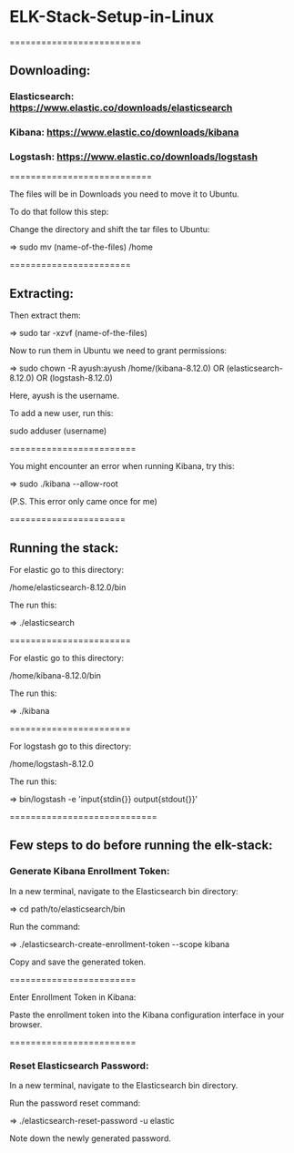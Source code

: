 # ELK-Stack-Setup-in-Linux

=========================
## Downloading:

### Elasticsearch: https://www.elastic.co/downloads/elasticsearch

### Kibana: https://www.elastic.co/downloads/kibana

### Logstash: https://www.elastic.co/downloads/logstash

===========================

The files will be in Downloads you need to move it to Ubuntu.

To do that follow this step:

Change the directory and shift the tar files to Ubuntu:

=> sudo mv (name-of-the-files) /home

=======================

## Extracting:

Then extract them:

=> sudo tar -xzvf (name-of-the-files)

Now to run them in Ubuntu we need to grant permissions:

=> sudo chown -R ayush:ayush /home/(kibana-8.12.0) OR (elasticsearch-8.12.0) OR (logstash-8.12.0)

Here, ayush is the username.

To add a new user, run this:

sudo adduser (username)

========================

You might encounter an error when running Kibana, try this:

=> sudo ./kibana --allow-root

(P.S. This error only came once for me)

======================

## Running the stack:

For elastic go to this directory:

/home/elasticsearch-8.12.0/bin

The run this:

=> ./elasticsearch

=======================

For elastic go to this directory:

/home/kibana-8.12.0/bin

The run this:

=> ./kibana

=======================

For logstash go to this directory:

/home/logstash-8.12.0

The run this:

=> bin/logstash -e 'input{stdin{}} output{stdout{}}'

============================

## Few steps to do before running the elk-stack:

### Generate Kibana Enrollment Token:

In a new terminal, navigate to the Elasticsearch bin directory:

=> cd path/to/elasticsearch/bin

Run the command:

=> ./elasticsearch-create-enrollment-token --scope kibana

Copy and save the generated token.

========================

Enter Enrollment Token in Kibana:

Paste the enrollment token into the Kibana configuration interface in your browser.

========================

### Reset Elasticsearch Password:

In a new terminal, navigate to the Elasticsearch bin directory.

Run the password reset command:

=> ./elasticsearch-reset-password -u elastic

Note down the newly generated password.







